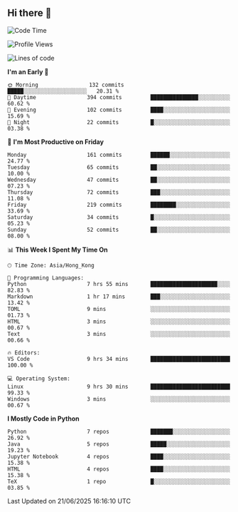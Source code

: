 ## Hi there 👋

<!--
**gessiegulugulu/gessiegulugulu** is a ✨ _special_ ✨ repository because its `README.md` (this file) appears on your GitHub profile.

Here are some ideas to get you started:

- 🔭 I’m currently working on ...
- 🌱 I’m currently learning ...
- 👯 I’m looking to collaborate on ...
- 🤔 I’m looking for help with ...
- 💬 Ask me about ...
- 📫 How to reach me: ...
- 😄 Pronouns: ...
- ⚡ Fun fact: ...
-->

<!--START_SECTION:waka-->
![Code Time](http://img.shields.io/badge/Code%20Time-479%20hrs%2055%20mins-blue)

![Profile Views](http://img.shields.io/badge/Profile%20Views-0-blue)

![Lines of code](https://img.shields.io/badge/From%20Hello%20World%20I%27ve%20Written-3.6%20million%20lines%20of%20code-blue)

**I'm an Early 🐤** 

```text
🌞 Morning                132 commits         █████░░░░░░░░░░░░░░░░░░░░   20.31 % 
🌆 Daytime                394 commits         ███████████████░░░░░░░░░░   60.62 % 
🌃 Evening                102 commits         ████░░░░░░░░░░░░░░░░░░░░░   15.69 % 
🌙 Night                  22 commits          █░░░░░░░░░░░░░░░░░░░░░░░░   03.38 % 
```
📅 **I'm Most Productive on Friday** 

```text
Monday                   161 commits         ██████░░░░░░░░░░░░░░░░░░░   24.77 % 
Tuesday                  65 commits          ██░░░░░░░░░░░░░░░░░░░░░░░   10.00 % 
Wednesday                47 commits          ██░░░░░░░░░░░░░░░░░░░░░░░   07.23 % 
Thursday                 72 commits          ███░░░░░░░░░░░░░░░░░░░░░░   11.08 % 
Friday                   219 commits         ████████░░░░░░░░░░░░░░░░░   33.69 % 
Saturday                 34 commits          █░░░░░░░░░░░░░░░░░░░░░░░░   05.23 % 
Sunday                   52 commits          ██░░░░░░░░░░░░░░░░░░░░░░░   08.00 % 
```


📊 **This Week I Spent My Time On** 

```text
🕑︎ Time Zone: Asia/Hong_Kong

💬 Programming Languages: 
Python                   7 hrs 55 mins       █████████████████████░░░░   82.83 % 
Markdown                 1 hr 17 mins        ███░░░░░░░░░░░░░░░░░░░░░░   13.42 % 
TOML                     9 mins              ░░░░░░░░░░░░░░░░░░░░░░░░░   01.73 % 
HTML                     3 mins              ░░░░░░░░░░░░░░░░░░░░░░░░░   00.67 % 
Text                     3 mins              ░░░░░░░░░░░░░░░░░░░░░░░░░   00.66 % 

🔥 Editors: 
VS Code                  9 hrs 34 mins       █████████████████████████   100.00 % 

💻 Operating System: 
Linux                    9 hrs 30 mins       █████████████████████████   99.33 % 
Windows                  3 mins              ░░░░░░░░░░░░░░░░░░░░░░░░░   00.67 % 
```

**I Mostly Code in Python** 

```text
Python                   7 repos             ███████░░░░░░░░░░░░░░░░░░   26.92 % 
Java                     5 repos             █████░░░░░░░░░░░░░░░░░░░░   19.23 % 
Jupyter Notebook         4 repos             ████░░░░░░░░░░░░░░░░░░░░░   15.38 % 
HTML                     4 repos             ████░░░░░░░░░░░░░░░░░░░░░   15.38 % 
TeX                      1 repo              █░░░░░░░░░░░░░░░░░░░░░░░░   03.85 % 
```




 Last Updated on 21/06/2025 16:16:10 UTC
<!--END_SECTION:waka-->

